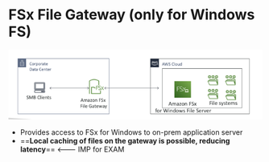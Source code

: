 
# FSx File Gateway (only for Windows FS)
![image](../../img/Pasted_image_20240416124154.png)
- Provides access to FSx for Windows to on-prem application server
- ==**Local caching of files on the gateway is possible, reducing latency**== <--- IMP for EXAM


